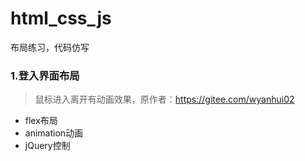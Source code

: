 # html_css_js
布局练习，代码仿写

### 1.登入界面布局

> 鼠标进入离开有动画效果，原作者：https://gitee.com/wyanhui02

* flex布局
* animation动画
* jQuery控制
